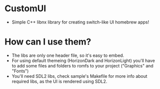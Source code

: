 # CustomUI
- Simple C++ libnx library for creating switch-like UI homebrew apps!

# How can I use them?

- The libs are only one header file, so it's easy to embed.
- For using default themeing (HorizonDark and HorizonLight) you'll have to add some files and folders to romfs to your project ("Graphics" and "Fonts")
- You'll need SDL2 libs, check sample's Makefile for more info about required libs, as the UI is rendered using SDL2.
